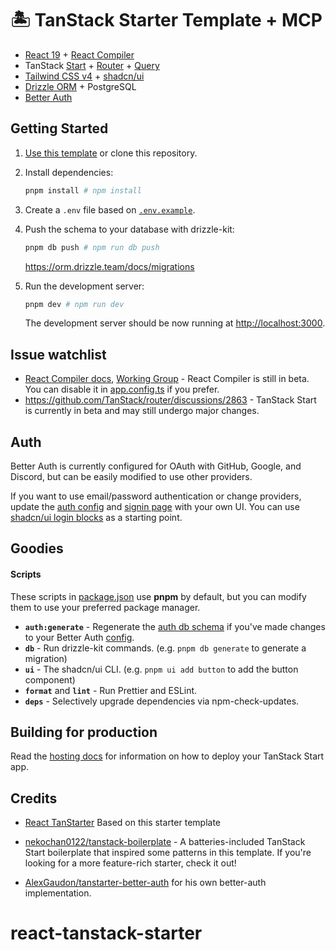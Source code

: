 
# 🏝️ TanStack Starter Template + MCP

- [React 19](https://react.dev) + [React Compiler](https://react.dev/learn/react-compiler)
- TanStack [Start](https://tanstack.com/start/latest) + [Router](https://tanstack.com/router/latest) + [Query](https://tanstack.com/query/latest)
- [Tailwind CSS v4](https://tailwindcss.com/) + [shadcn/ui](https://ui.shadcn.com/)
- [Drizzle ORM](https://orm.drizzle.team/) + PostgreSQL
- [Better Auth](https://www.better-auth.com/)

## Getting Started

1. [Use this template](https://github.com/new?template_name=react-tanstarter&template_owner=dotnize) or clone this repository.

2. Install dependencies:

   ```bash
   pnpm install # npm install
   ```

3. Create a `.env` file based on [`.env.example`](./.env.example).

4. Push the schema to your database with drizzle-kit:

   ```bash
   pnpm db push # npm run db push
   ```

   https://orm.drizzle.team/docs/migrations

5. Run the development server:

   ```bash
   pnpm dev # npm run dev
   ```

   The development server should be now running at [http://localhost:3000](http://localhost:3000).

## Issue watchlist

- [React Compiler docs](https://react.dev/learn/react-compiler), [Working Group](https://github.com/reactwg/react-compiler/discussions) - React Compiler is still in beta. You can disable it in [app.config.ts](./app.config.ts#L15) if you prefer.
- https://github.com/TanStack/router/discussions/2863 - TanStack Start is currently in beta and may still undergo major changes.

## Auth

Better Auth is currently configured for OAuth with GitHub, Google, and Discord, but can be easily modified to use other providers.

If you want to use email/password authentication or change providers, update the [auth config](./src/lib/server/auth.ts#L36) and [signin page](./src/routes/signin.tsx) with your own UI. You can use [shadcn/ui login blocks](https://ui.shadcn.com/blocks/login) as a starting point.

## Goodies

#### Scripts

These scripts in [package.json](./package.json#L5) use **pnpm** by default, but you can modify them to use your preferred package manager.

- **`auth:generate`** - Regenerate the [auth db schema](./src/lib/server/schema/auth.schema.ts) if you've made changes to your Better Auth [config](./src/lib/server/auth.ts).
- **`db`** - Run drizzle-kit commands. (e.g. `pnpm db generate` to generate a migration)
- **`ui`** - The shadcn/ui CLI. (e.g. `pnpm ui add button` to add the button component)
- **`format`** and **`lint`** - Run Prettier and ESLint.
- **`deps`** - Selectively upgrade dependencies via npm-check-updates.

## Building for production

Read the [hosting docs](https://tanstack.com/start/latest/docs/framework/react/hosting) for information on how to deploy your TanStack Start app.

## Credits

- [React TanStarter](https://github.com/dotnize/react-tanstarter)
Based on this starter template

- [nekochan0122/tanstack-boilerplate](https://github.com/nekochan0122/tanstack-boilerplate) - A batteries-included TanStack Start boilerplate that inspired some patterns in this template. If you're looking for a more feature-rich starter, check it out!
- [AlexGaudon/tanstarter-better-auth](https://github.com/AlexGaudon/tanstarter-better-auth) for his own better-auth implementation.
# react-tanstack-starter
